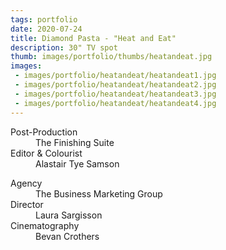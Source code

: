 ```yaml
---
tags: portfolio
date: 2020-07-24
title: Diamond Pasta - "Heat and Eat"
description: 30" TV spot
thumb: images/portfolio/thumbs/heatandeat.jpg
images:
 - images/portfolio/heatandeat/heatandeat1.jpg
 - images/portfolio/heatandeat/heatandeat2.jpg
 - images/portfolio/heatandeat/heatandeat3.jpg
 - images/portfolio/heatandeat/heatandeat4.jpg
---
```


<dl>
  <dt>Post-Production</dt>
  <dd>The Finishing Suite</dd>

  <dt>Editor & Colourist</dt>
  <dd>Alastair Tye Samson</dd>
</dl>

<dl>
  <dt>Agency</dt>
  <dd>The Business Marketing Group</dd>

  <dt>Director</dt>
  <dd>Laura Sargisson</dd>

  <dt>Cinematography</dt>
  <dd>Bevan Crothers</dd>
</dl>
